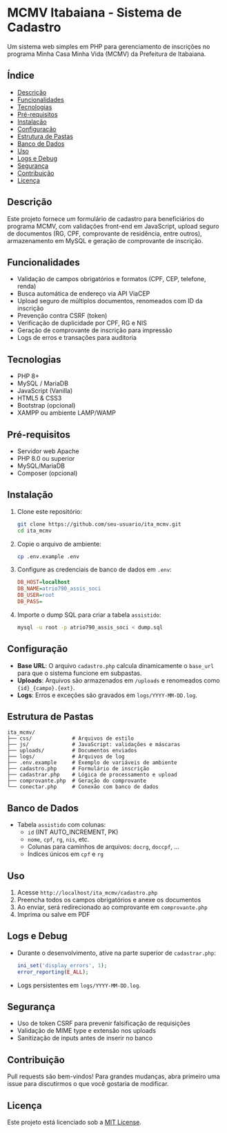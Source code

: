 # MCMV Itabaiana - Sistema de Cadastro

Um sistema web simples em PHP para gerenciamento de inscrições no programa Minha Casa Minha Vida (MCMV) da Prefeitura de Itabaiana.

## Índice

- [Descrição](#descrição)
- [Funcionalidades](#funcionalidades)
- [Tecnologias](#tecnologias)
- [Pré-requisitos](#pré-requisitos)
- [Instalação](#instalação)
- [Configuração](#configuração)
- [Estrutura de Pastas](#estrutura-de-pastas)
- [Banco de Dados](#banco-de-dados)
- [Uso](#uso)
- [Logs e Debug](#logs-e-debug)
- [Segurança](#segurança)
- [Contribuição](#contribuição)
- [Licença](#licença)

## Descrição

Este projeto fornece um formulário de cadastro para beneficiários do programa MCMV, com validações front-end em JavaScript, upload seguro de documentos (RG, CPF, comprovante de residência, entre outros), armazenamento em MySQL e geração de comprovante de inscrição.

## Funcionalidades

- Validação de campos obrigatórios e formatos (CPF, CEP, telefone, renda)
- Busca automática de endereço via API ViaCEP
- Upload seguro de múltiplos documentos, renomeados com ID da inscrição
- Prevenção contra CSRF (token)
- Verificação de duplicidade por CPF, RG e NIS
- Geração de comprovante de inscrição para impressão
- Logs de erros e transações para auditoria

## Tecnologias

- PHP 8+
- MySQL / MariaDB
- JavaScript (Vanilla)
- HTML5 & CSS3
- Bootstrap (opcional)
- XAMPP ou ambiente LAMP/WAMP

## Pré-requisitos

- Servidor web Apache
- PHP 8.0 ou superior
- MySQL/MariaDB
- Composer (opcional)

## Instalação

1. Clone este repositório:
   ```bash
   git clone https://github.com/seu-usuario/ita_mcmv.git
   cd ita_mcmv
   ```
2. Copie o arquivo de ambiente:
   ```bash
   cp .env.example .env
   ```
3. Configure as credenciais de banco de dados em `.env`:
   ```ini
   DB_HOST=localhost
   DB_NAME=atrio790_assis_soci
   DB_USER=root
   DB_PASS=
   ```
4. Importe o dump SQL para criar a tabela `assistido`:
   ```bash
   mysql -u root -p atrio790_assis_soci < dump.sql
   ```

## Configuração

- **Base URL**: O arquivo `cadastro.php` calcula dinamicamente o `base_url` para que o sistema funcione em subpastas.
- **Uploads**: Arquivos são armazenados em `/uploads` e renomeados como `{id}_{campo}.{ext}`.
- **Logs**: Erros e exceções são gravados em `logs/YYYY-MM-DD.log`.

## Estrutura de Pastas

```
ita_mcmv/
├── css/             # Arquivos de estilo
├── js/              # JavaScript: validações e máscaras
├── uploads/         # Documentos enviados
├── logs/            # Arquivos de log
├── .env.example     # Exemplo de variáveis de ambiente
├── cadastro.php     # Formulário de inscrição
├── cadastrar.php    # Lógica de processamento e upload
├── comprovante.php  # Geração do comprovante
└── conectar.php     # Conexão com banco de dados
```

## Banco de Dados

- Tabela `assistido` com colunas:
  - `id` (INT AUTO_INCREMENT, PK)
  - `nome`, `cpf`, `rg`, `nis`, etc.
  - Colunas para caminhos de arquivos: `docrg`, `doccpf`, ...
  - Índices únicos em `cpf` e `rg`

## Uso

1. Acesse `http://localhost/ita_mcmv/cadastro.php`
2. Preencha todos os campos obrigatórios e anexe os documentos
3. Ao enviar, será redirecionado ao comprovante em `comprovante.php`
4. Imprima ou salve em PDF

## Logs e Debug

- Durante o desenvolvimento, ative na parte superior de `cadastrar.php`:
  ```php
  ini_set('display_errors', 1);
  error_reporting(E_ALL);
  ```
- Logs persistentes em `logs/YYYY-MM-DD.log`.

## Segurança

- Uso de token CSRF para prevenir falsificação de requisições
- Validação de MIME type e extensão nos uploads
- Sanitização de inputs antes de inserir no banco

## Contribuição

Pull requests são bem-vindos! Para grandes mudanças, abra primeiro uma issue para discutirmos o que você gostaria de modificar.

## Licença

Este projeto está licenciado sob a [MIT License](LICENSE).

